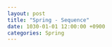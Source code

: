 ```yaml
---
layout: post
title: "Spring - Sequence"
date: 1030-01-01 12:00:00 +0900
categories: Spring
---
```


